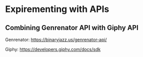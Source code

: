 # Expirementing with APIs
## Combining Genrenator API with Giphy API

Genrenator:
https://binaryjazz.us/genrenator-api/

Giphy:
https://developers.giphy.com/docs/sdk
